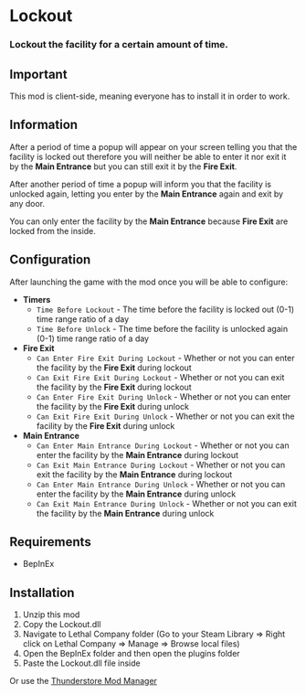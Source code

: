 # Lockout

### Lockout the facility for a certain amount of time.

## Important

This mod is client-side, meaning everyone has to install it in order to work.

## Information

After a period of time a popup will appear on your screen telling you that the facility is locked out therefore you will neither be able to enter it nor exit it by the **Main Entrance** but you can still exit it by the **Fire Exit**.

After another period of time a popup will inform you that the facility is unlocked again, letting you enter by the **Main Entrance** again and exit by any door.

You can only enter the facility by the **Main Entrance** because **Fire Exit** are locked from the inside.

## Configuration

After launching the game with the mod once you will be able to configure:
- **Timers**
    - `Time Before Lockout` - The time before the facility is locked out (0-1) time range ratio of a day
    - `Time Before Unlock` - The time before the facility is unlocked again (0-1) time range ratio of a day
- **Fire Exit**
    - `Can Enter Fire Exit During Lockout` - Whether or not you can enter the facility by the **Fire Exit** during lockout
    - `Can Exit Fire Exit During Lockout` - Whether or not you can exit the facility by the **Fire Exit** during lockout
    - `Can Enter Fire Exit During Unlock` - Whether or not you can enter the facility by the **Fire Exit** during unlock
    - `Can Exit Fire Exit During Unlock` - Whether or not you can exit the facility by the **Fire Exit** during unlock
- **Main Entrance**
    - `Can Enter Main Entrance During Lockout` - Whether or not you can enter the facility by the **Main Entrance** during lockout
    - `Can Exit Main Entrance During Lockout` - Whether or not you can exit the facility by the **Main Entrance** during lockout
    - `Can Enter Main Entrance During Unlock` - Whether or not you can enter the facility by the **Main Entrance** during unlock
    - `Can Exit Main Entrance During Unlock` - Whether or not you can exit the facility by the **Main Entrance** during unlock

## Requirements
- BepInEx

## Installation

1. Unzip this mod
2. Copy the Lockout.dll
3. Navigate to Lethal Company folder (Go to your Steam Library =>  Right click on Lethal Company => Manage => Browse local files)
4. Open the BepInEx folder and then open the plugins folder
5. Paste the Lockout.dll file inside

Or use the [Thunderstore Mod Manager](https://h3vr.thunderstore.io)